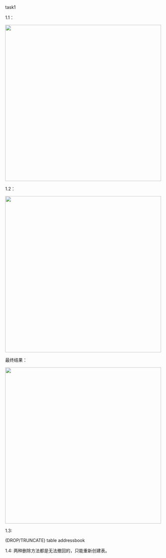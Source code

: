 task1

1.1：

<img src="https://github.com/Pipapplepie/Solutions-to-Datawhale-SQL-Open-Source-Learnig---2022-9/blob/main/111.png" width="500">

1.2：

<img src="https://github.com/Pipapplepie/Solutions-to-Datawhale-SQL-Open-Source-Learnig---2022-9/blob/main/1.21.png" width="500">

最终结果：

<img src="https://github.com/Pipapplepie/Solutions-to-Datawhale-SQL-Open-Source-Learnig---2022-9/blob/main/1.22.png" width="500">

1.3:

(DROP/TRUNCATE) table addressbook

1.4:
两种删除方法都是无法撤回的，只能重新创建表。
